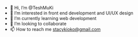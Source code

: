 - 👋 Hi, I’m @TeshMuKi
- 👀 I’m interested in front end development and UI/UX design
- 🌱 I’m currently learning web development 
- 💞️ I’m looking to collaborate 
- 📫 How to reach me stacykioko@gmail.com

<!---
TeshMuKi/TeshMuKi is a ✨ special ✨ repository because its `README.md` (this file) appears on your GitHub profile.
You can click the Preview link to take a look at your changes.
--->
